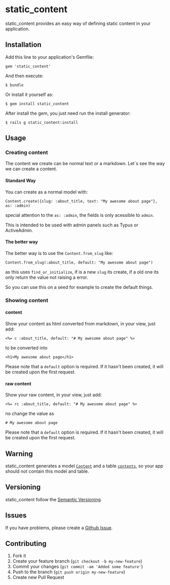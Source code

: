 # static_content

static_content provides an easy way of defining static content in your application.

## Installation

Add this line to your application's Gemfile:

    gem 'static_content'

And then execute:

    $ bundle

Or install it yourself as:

    $ gem install static_content

After install the gem, you just need run the install generator:

    $ rails g static_content:install

## Usage

### Creating content

The content we create can be normal text or a markdown. Let`s see the way we can create a content.

#### Standard Way

You can create as a normal model with:

    Content.create({slug: :about_title, text: "My awesome about page"}, as: :admin)

special attention to the `as: :admin`, the fields is only acessible to `admin`.

This is intended to be used with admin panels such as Typus or ActiveAdmin.

#### The better way

The better way is to use the `Content.from_slug` like:

    Content.from_slug(:about_title, default: "My awesome about page")

as this uses `find_or_initialize`, if is a new `slug` its create, if a old one its only return the value not raising a error.

So you can use this on a seed for example to create the default things.

### Showing content

#### content

Show your content as html converted from markdown, in your view, just add:

```
<%= c :about_title, default: "# My awesome about page" %>
```

to be converted into

```
<h1>My awesome about page</h1>
```

Please note that a `default` option is required. If it hasn't been created, it will be created upon the first request.

#### raw content

Show your raw content, in your view, just add:

```
<%= rc :about_title, default: "# My awesome about page" %>
```

no change the value as

```
# My awesome about page
```

Please note that a `default` option is required. If it hasn't been created, it will be created upon the first request.

## Warning

static_content generates a model [`Content`](https://github.com/Helabs/static_content/blob/master/app/models/content.rb) and a table [`contents`](https://github.com/Helabs/static_content/blob/master/db/migrate/20120705141451_create_contents.rb), so your app should not contain this model and table.

## Versioning

static_content follow the [Semantic Versioning](http://semver.org/).

## Issues

If you have problems, please create a [Github Issue](https://github.com/Helabs/rails-template/issues).

## Contributing

1. Fork it
2. Create your feature branch (`git checkout -b my-new-feature`)
3. Commit your changes (`git commit -am 'Added some feature'`)
4. Push to the branch (`git push origin my-new-feature`)
5. Create new Pull Request
